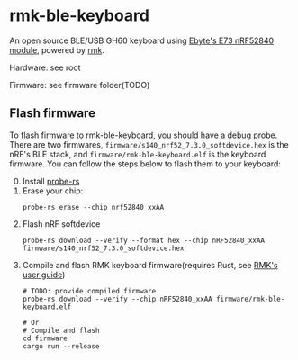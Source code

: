 # rmk-ble-keyboard

An open source BLE/USB GH60 keyboard using [Ebyte's E73 nRF52840 module](https://www.cdebyte.com/products/E73-2G4M08S1C), powered by [rmk](https://github.com/haobogu/rmk).

Hardware: see root

Firmware: see firmware folder(TODO)

## Flash firmware

To flash firmware to rmk-ble-keyboard, you should have a debug probe. There are two firmwares, `firmware/s140_nrf52_7.3.0_softdevice.hex` is the nRF's BLE stack, and `firmware/rmk-ble-keyboard.elf` is the keyboard firmware. You can follow the steps below to flash them to your keyboard:

0. Install [probe-rs](http://probe.rs/)
1. Erase your chip: 
    ```
    probe-rs erase --chip nrf52840_xxAA
    ```
2. Flash nRF softdevice
    ```
    probe-rs download --verify --format hex --chip nRF52840_xxAA firmware/s140_nrf52_7.3.0_softdevice.hex
    ```
3. Compile and flash RMK keyboard firmware(requires Rust, see [RMK's user guide](https://haobogu.github.io/rmk/setup_environment.html))
    ```
    # TODO: provide compiled firmware
    probe-rs download --verify --chip nRF52840_xxAA firmware/rmk-ble-keyboard.elf
    
    # Or
    # Compile and flash
    cd firmware
    cargo run --release
    ```